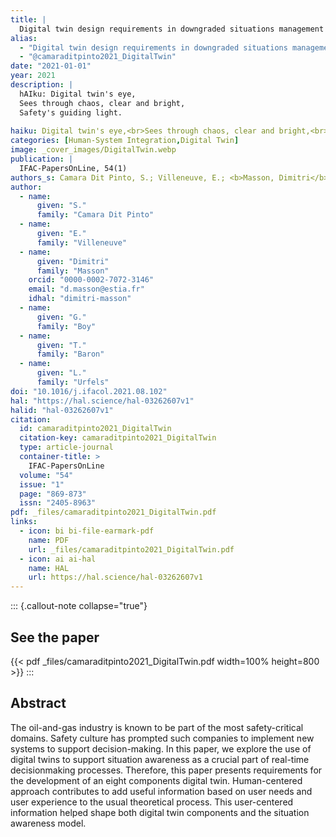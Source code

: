 ```yaml
---
title: |
  Digital twin design requirements in downgraded situations management
alias:
  - "Digital twin design requirements in downgraded situations management"
  - "@camaraditpinto2021_DigitalTwin"
date: "2021-01-01"
year: 2021
description: |
  hAIku: Digital twin's eye,
  Sees through chaos, clear and bright,
  Safety's guiding light.
  
haiku: Digital twin's eye,<br>Sees through chaos, clear and bright,<br>Safety's guiding light.<br>
categories: [Human-System Integration,Digital Twin]
image: _cover_images/DigitalTwin.webp
publication: |
  IFAC-PapersOnLine, 54(1) 
authors_s: Camara Dit Pinto, S.; Villeneuve, E.; <b>Masson, Dimitri</b>; Boy, G.; Baron, T.; Urfels, L.
author: 
  - name: 
      given: "S."
      family: "Camara Dit Pinto" 
  - name: 
      given: "E."
      family: "Villeneuve" 
  - name: 
      given: "Dimitri"
      family: "Masson"
    orcid: "0000-0002-7072-3146" 
    email: "d.masson@estia.fr" 
    idhal: "dimitri-masson" 
  - name: 
      given: "G."
      family: "Boy" 
  - name: 
      given: "T."
      family: "Baron" 
  - name: 
      given: "L."
      family: "Urfels" 
doi: "10.1016/j.ifacol.2021.08.102"
hal: "https://hal.science/hal-03262607v1"
halid: "hal-03262607v1"
citation:
  id: camaraditpinto2021_DigitalTwin
  citation-key: camaraditpinto2021_DigitalTwin
  type: article-journal
  container-title: >
    IFAC-PapersOnLine
  volume: "54"
  issue: "1"
  page: "869-873"
  issn: "2405-8963"
pdf: _files/camaraditpinto2021_DigitalTwin.pdf
links:
  - icon: bi bi-file-earmark-pdf
    name: PDF
    url: _files/camaraditpinto2021_DigitalTwin.pdf
  - icon: ai ai-hal
    name: HAL
    url: https://hal.science/hal-03262607v1
---
```



::: {.callout-note collapse="true"}

## See the paper

{{< pdf _files/camaraditpinto2021_DigitalTwin.pdf width=100% height=800 >}} 
:::


## Abstract

The oil-and-gas industry is known to be part of the most safety-critical domains. Safety culture has prompted such companies to implement new systems to support decision-making. In this paper, we explore the use of digital twins to support situation awareness as a crucial part of real-time decisionmaking processes. Therefore, this paper presents requirements for the development of an eight components digital twin. Human-centered approach contributes to add useful information based on user needs and user experience to the usual theoretical process. This user-centered information helped shape both digital twin components and the situation awareness model.

